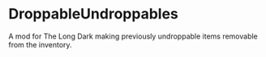 # DroppableUndroppables
A mod for The Long Dark making previously undroppable items removable from the inventory.
